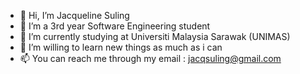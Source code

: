 - 👋 Hi, I’m Jacqueline Suling
- 👀 I’m a 3rd year Software Engineering student 
- 🌱 I’m currently studying at Universiti Malaysia Sarawak (UNIMAS)
- 💞️ I’m willing to learn new things as much as i can
- 📫 You can reach me through my email : jacqsuling@gmail.com

<!---
Jacqueline05/Jacqueline05 is a ✨ special ✨ repository because its `README.md` (this file) appears on your GitHub profile.
You can click the Preview link to take a look at your changes.
--->
